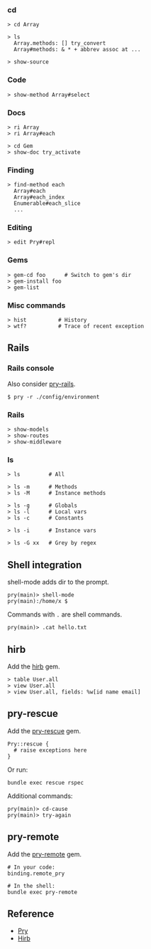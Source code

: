 ### cd

    > cd Array

    > ls
      Array.methods: [] try_convert
      Array#methods: & * + abbrev assoc at ...

    > show-source

### Code

    > show-method Array#select

### Docs

    > ri Array
    > ri Array#each

    > cd Gem
    > show-doc try_activate

### Finding

    > find-method each
      Array#each
      Array#each_index
      Enumerable#each_slice
      ...

### Editing

    > edit Pry#repl

### Gems

    > gem-cd foo      # Switch to gem's dir
    > gem-install foo
    > gem-list

### Misc commands

    > hist          # History
    > wtf?          # Trace of recent exception

Rails
-----

### Rails console

Also consider [pry-rails](https://rubygems.org/gems/pry-rails).

    $ pry -r ./config/environment

### Rails

    > show-models
    > show-routes
    > show-middleware

### ls

    > ls         # All

    > ls -m      # Methods
    > ls -M      # Instance methods

    > ls -g      # Globals
    > ls -l      # Local vars
    > ls -c      # Constants

    > ls -i      # Instance vars

    > ls -G xx   # Grey by regex

Shell integration
-----------------

shell-mode adds dir to the prompt.

    pry(main)> shell-mode
    pry(main):/home/x $

Commands with `.` are shell commands.

    pry(main)> .cat hello.txt

hirb
----

Add the [hirb](https://rubygems.org/gems/hirb) gem.

    > table User.all
    > view User.all
    > view User.all, fields: %w[id name email]

pry-rescue
----------

Add the [pry-rescue](https://github.com/ConradIrwin/pry-rescue) gem.

    Pry::rescue {
      # raise exceptions here
    }

Or run:

    bundle exec rescue rspec

Additional commands:

    pry(main)> cd-cause
    pry(main)> try-again

pry-remote
----------

Add the [pry-remote](https://github.com/Mon-Ouie/pry-remote) gem.

    # In your code:
    binding.remote_pry

    # In the shell:
    bundle exec pry-remote

Reference
---------

-   [Pry](https://github.com/pry/pry)
-   [Hirb](https://github.com/cldwalker/hirb)

